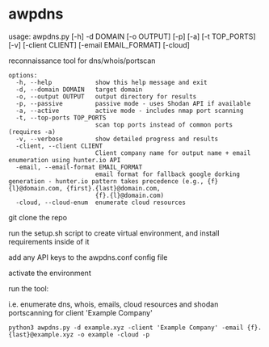 # awpdns

usage: awpdns.py [-h] -d DOMAIN [-o OUTPUT] [-p] [-a] [-t TOP_PORTS] [-v] [-client CLIENT] [-email EMAIL_FORMAT] [-cloud]

reconnaissance tool for dns/whois/portscan

```
options:
  -h, --help            show this help message and exit
  -d, --domain DOMAIN   target domain
  -o, --output OUTPUT   output directory for results
  -p, --passive         passive mode - uses Shodan API if available
  -a, --active          active mode - includes nmap port scanning
  -t, --top-ports TOP_PORTS
                        scan top ports instead of common ports (requires -a)
  -v, --verbose         show detailed progress and results
  -client, --client CLIENT
                        Client company name for output name + email enumeration using hunter.io API
  -email, --email-format EMAIL_FORMAT
                        email format for fallback google dorking generation - hunter.io pattern takes precedence (e.g., {f}{l}@domain.com, {first}.{last}@domain.com,
                        {f}.{l}@domain.com)
  -cloud, --cloud-enum  enumerate cloud resources
```

git clone the repo

run the setup.sh script to create virtual environment, and install requirements inside of it

add any API keys to the awpdns.conf config file

activate the environment 

run the tool:

i.e. enumerate dns, whois, emails, cloud resources and shodan portscanning for client 'Example Company'

`python3 awpdns.py -d example.xyz -client 'Example Company' -email {f}.{last}@example.xyz -o example -cloud -p`
